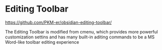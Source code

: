 # Editing Toolbar

https://github.com/PKM-er/obsidian-editing-toolbar/

The Editing Toolbar is modified from cmenu, which provides more powerful customization settins and has many built-in aditing commands to be a MS Word-like toolbar editing experience
